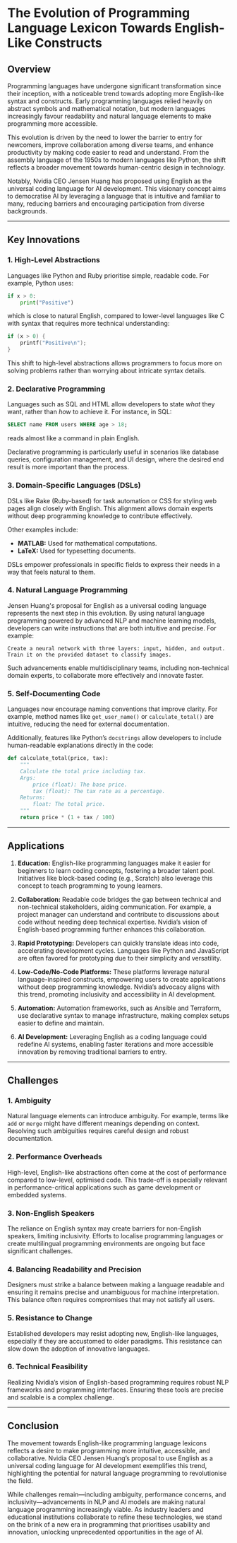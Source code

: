 # The Evolution of Programming Language Lexicon Towards English-Like Constructs

## Overview
Programming languages have undergone significant transformation since their inception, with a noticeable trend towards adopting more English-like syntax and constructs. Early programming languages relied heavily on abstract symbols and mathematical notation, but modern languages increasingly favour readability and natural language elements to make programming more accessible.

This evolution is driven by the need to lower the barrier to entry for newcomers, improve collaboration among diverse teams, and enhance productivity by making code easier to read and understand. From the assembly language of the 1950s to modern languages like Python, the shift reflects a broader movement towards human-centric design in technology.

Notably, Nvidia CEO Jensen Huang has proposed using English as the universal coding language for AI development. This visionary concept aims to democratise AI by leveraging a language that is intuitive and familiar to many, reducing barriers and encouraging participation from diverse backgrounds.

---

## Key Innovations

### 1. High-Level Abstractions
Languages like Python and Ruby prioritise simple, readable code. For example, Python uses:
```python
if x > 0:
    print("Positive")
```
which is close to natural English, compared to lower-level languages like C with syntax that requires more technical understanding:
```c
if (x > 0) {
    printf("Positive\n");
}
```

This shift to high-level abstractions allows programmers to focus more on solving problems rather than worrying about intricate syntax details.

### 2. Declarative Programming
Languages such as SQL and HTML allow developers to state *what* they want, rather than *how* to achieve it. For instance, in SQL:
```sql
SELECT name FROM users WHERE age > 18;
```
reads almost like a command in plain English.

Declarative programming is particularly useful in scenarios like database queries, configuration management, and UI design, where the desired end result is more important than the process.

### 3. Domain-Specific Languages (DSLs)
DSLs like Rake (Ruby-based) for task automation or CSS for styling web pages align closely with English. This alignment allows domain experts without deep programming knowledge to contribute effectively.

Other examples include:
- **MATLAB:** Used for mathematical computations.
- **LaTeX:** Used for typesetting documents.

DSLs empower professionals in specific fields to express their needs in a way that feels natural to them.

### 4. Natural Language Programming
Jensen Huang's proposal for English as a universal coding language represents the next step in this evolution. By using natural language programming powered by advanced NLP and machine learning models, developers can write instructions that are both intuitive and precise. For example:
```english
Create a neural network with three layers: input, hidden, and output.
Train it on the provided dataset to classify images.
```

Such advancements enable multidisciplinary teams, including non-technical domain experts, to collaborate more effectively and innovate faster.

### 5. Self-Documenting Code
Languages now encourage naming conventions that improve clarity. For example, method names like `get_user_name()` or `calculate_total()` are intuitive, reducing the need for external documentation.

Additionally, features like Python’s `docstrings` allow developers to include human-readable explanations directly in the code:
```python
def calculate_total(price, tax):
    """
    Calculate the total price including tax.
    Args:
        price (float): The base price.
        tax (float): The tax rate as a percentage.
    Returns:
        float: The total price.
    """
    return price * (1 + tax / 100)
```

---

## Applications

1. **Education:** English-like programming languages make it easier for beginners to learn coding concepts, fostering a broader talent pool. Initiatives like block-based coding (e.g., Scratch) also leverage this concept to teach programming to young learners.

2. **Collaboration:** Readable code bridges the gap between technical and non-technical stakeholders, aiding communication. For example, a project manager can understand and contribute to discussions about code without needing deep technical expertise. Nvidia’s vision of English-based programming further enhances this collaboration.

3. **Rapid Prototyping:** Developers can quickly translate ideas into code, accelerating development cycles. Languages like Python and JavaScript are often favored for prototyping due to their simplicity and versatility.

4. **Low-Code/No-Code Platforms:** These platforms leverage natural language-inspired constructs, empowering users to create applications without deep programming knowledge. Nvidia’s advocacy aligns with this trend, promoting inclusivity and accessibility in AI development.

5. **Automation:** Automation frameworks, such as Ansible and Terraform, use declarative syntax to manage infrastructure, making complex setups easier to define and maintain.

6. **AI Development:** Leveraging English as a coding language could redefine AI systems, enabling faster iterations and more accessible innovation by removing traditional barriers to entry.

---

## Challenges

### 1. Ambiguity
Natural language elements can introduce ambiguity. For example, terms like `add` or `merge` might have different meanings depending on context. Resolving such ambiguities requires careful design and robust documentation.

### 2. Performance Overheads
High-level, English-like abstractions often come at the cost of performance compared to low-level, optimised code. This trade-off is especially relevant in performance-critical applications such as game development or embedded systems.

### 3. Non-English Speakers
The reliance on English syntax may create barriers for non-English speakers, limiting inclusivity. Efforts to localise programming languages or create multilingual programming environments are ongoing but face significant challenges.

### 4. Balancing Readability and Precision
Designers must strike a balance between making a language readable and ensuring it remains precise and unambiguous for machine interpretation. This balance often requires compromises that may not satisfy all users.

### 5. Resistance to Change
Established developers may resist adopting new, English-like languages, especially if they are accustomed to older paradigms. This resistance can slow down the adoption of innovative languages.

### 6. Technical Feasibility
Realizing Nvidia’s vision of English-based programming requires robust NLP frameworks and programming interfaces. Ensuring these tools are precise and scalable is a complex challenge.

---

## Conclusion
The movement towards English-like programming language lexicons reflects a desire to make programming more intuitive, accessible, and collaborative. Nvidia CEO Jensen Huang’s proposal to use English as a universal coding language for AI development exemplifies this trend, highlighting the potential for natural language programming to revolutionise the field.

While challenges remain—including ambiguity, performance concerns, and inclusivity—advancements in NLP and AI models are making natural language programming increasingly viable. As industry leaders and educational institutions collaborate to refine these technologies, we stand on the brink of a new era in programming that prioritises usability and innovation, unlocking unprecedented opportunities in the age of AI.

